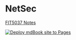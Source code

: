 # NetSec
[FIT5037 Notes](https://ibnvhasan.github.io/NetSec/book)

[![Deploy mdBook site to Pages](https://github.com/ibnvhasan/NetSec/actions/workflows/mdbook.yml/badge.svg)](https://github.com/ibnvhasan/NetSec/actions/workflows/mdbook.yml)
